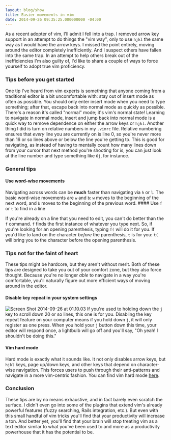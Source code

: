 ```yaml
---
layout: blog/show
title: Easier movements in vim
date: 2014-09-26 09:35:25.000000000 -04:00
---
```


As a recent adopter of vim, I'll admit I fell into a trap. I removed arrow key support in an attempt to do things the "vim way", only to use `hjkl` the same way as I would have the arrow keys. I missed the point entirely, moving around the editor completely inefficiently. And I suspect others have fallen into the same trap. In an attempt to help others break out of the inefficiencies I'm also guilty of, I'd like to share a couple of ways to force yourself to adopt true vim proficiency.

### Tips before you get started

 One tip I've heard from vim experts is something that anyone coming from a traditional editor is a bit uncomfortable with: stay out of insert mode as often as possible. You should only enter insert mode when you need to type something; after that, escape back into normal mode as quickly as possible. There's a reason it's called "normal" mode; it's vim's normal state! Learning to navigate in normal mode, insert and jump back into normal mode is a quick way to remove dependence on either the arrow keys or `hjkl`. Another thing I did is turn on relative numbers in my `.vimrc` file. Relative numbering ensures that *every* line you are currently on is line 0, so you're never more than 16 or so lines above or below the line you're getting to. This is good for navigating, as instead of having to mentally count how many lines down from your cursor that next method you're shooting for is, you can just look at the line number and type something like `6j`, for instance. 
 
### General tips

#### Use word-wise movements

 Navigating across words can be **much** faster than navigating via `h` or `l`. The basic word-wise movements are `w` and `b`: `w` moves to the beginning of the next word, and `b` moves to the beginning of the previous word. #### Use `f` or `t` to find in a line

 If you're already on a line that you need to edit, you can't do better than the `f` command. `f` finds the first instance of whatever you type next. So, if you're looking for an opening parenthesis, typing `f(` will do it for you. If you'd like to land on the character *before* the parenthesis, `t` is for you: `t(` will bring you to the character before the opening parenthesis.
 
### Tips not for the faint of heart

 These tips might be hardcore, but they aren't without merit. Both of these tips are designed to take you out of your comfort zone, but they also force thought. Because you're no longer *able* to navigate in a way you're comfortable, you'll naturally figure out more efficient ways of moving around in the editor.
 
#### Disable key repeat in your system settings

![Screen Shot 2014-09-26 at 01.10.03](http://res.cloudinary.com/dstrunk/image/upload/v1414083559/Screen-Shot-2014-09-26-at-01_10_03_iohzif.png) If you're used to holding down the `j` key to scroll down 20 or so lines, this one is for you. Disabling the key repeat feature on your computer means if you hold down `j`, it will only register as one press. When you hold your `j` button down this time, your editor will respond once, a lightbulb will go off and you'll say, "Oh yeah! I shouldn't be doing this." 

#### Vim hard mode

 Hard mode is exactly what it sounds like. It not only disables arrow keys, but `hjkl` keys, page up/down keys, and other keys that depend on character-wise navigation. This forces users to push through their anti-patterns and navigate in a more vim-centric fashion. You can find vim hard mode [here](https://github.com/wikitopian/hardmode).
 
### Conclusion

 These tips are by no means exhaustive, and in fact barely even scratch the surface. I didn't even go into some of the plugins that extend vim's already powerful features (fuzzy searching, Rails integration, etc.). But even with this small handful of vim tricks you'll find that your productivity will increase a ton. And better yet, you'll find that your brain will stop treating vim as a text editor similar to what you've been used to and more as a productivity powerhouse that it has the potential to be.
